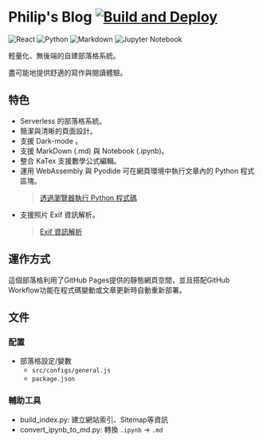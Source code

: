 # Philip's Blog [![Build and Deploy](https://github.com/p208p2002/blog/actions/workflows/main.yml/badge.svg)](https://github.com/p208p2002/blog/actions/workflows/main.yml)

![React](https://img.shields.io/badge/react-%2320232a.svg?style=for-the-badge&logo=react&logoColor=%2361DAFB) ![Python](https://img.shields.io/badge/python-3670A0?style=for-the-badge&logo=python&logoColor=ffdd54) ![Markdown](https://img.shields.io/badge/markdown-%23000000.svg?style=for-the-badge&logo=markdown&logoColor=white) ![Jupyter Notebook](https://img.shields.io/badge/jupyter-darkorange.svg?style=for-the-badge&logo=jupyter&logoColor=white)

輕量化、無後端的自建部落格系統。

盡可能地提供舒適的寫作與閱讀體驗。

## 特色
- Serverless 的部落格系統。
- 簡潔與清晰的頁面設計。
- 支援 Dark-mode 。
- 支援 MarkDown (.md) 與 Notebook (.ipynb)。
- 整合 KaTex 支援數學公式編輯。
- 運用 WebAssembly 與 Pyodide 可在網頁環境中執行文章內的 Python 程式區塊。
    > [透過瀏覽器執行 Python 程式碼](https://blog.philip-huang.tech/?page=blog-update-230116)
- 支援照片 Exif 資訊解析。
    > [Exif 資訊解析](https://blog.philip-huang.tech/?page=js-exif-support)

## 運作方式
這個部落格利用了GitHub Pages提供的靜態網頁空間，並且搭配GitHub Workflow功能在程式碼變動或文章更新時自動重新部署。

## 文件
### 配置
- 部落格設定/變數
    - `src/configs/general.js`
    - `package.json`

### 輔助工具
- build_index.py: 建立網站索引、Sitemap等資訊
- convert_ipynb_to_md.py: 轉換 `.ipynb` -> `.md`
